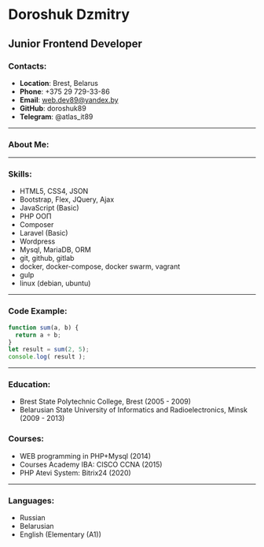 # Doroshuk Dzmitry
## Junior Frontend Developer
### Contacts:
* **Location**: Brest, Belarus
* **Phone**: +375 29 729-33-86
* **Email**: web.dev89@yandex.by
* **GitHub**: doroshuk89
* **Telegram**: @atlas_it89
***
### About Me:
***
### Skills:
* HTML5, CSS4,  JSON
* Bootstrap, Flex, JQuery, Ajax
* JavaScript (Basic)
* PHP ООП
* Composer
* Laravel (Basic)
* Wordpress
* Mysql, MariaDB, ORM
* git, github, gitlab
* docker, docker-compose, docker swarm,  vagrant
* gulp
* linux (debian, ubuntu)
***
### Code Example:
```javascript
function sum(a, b) {
  return a + b;
}
let result = sum(2, 5);
console.log( result );
```
***
### Education:
* Brest State Polytechnic College, Brest (2005 - 2009)
* Belarusian State University of Informatics and Radioelectronics, Minsk (2009 - 2013)
### Courses:
* WEB programming in PHP+Mysql (2014)
* Courses Academy IBA: CISCO CCNA (2015)
* PHP Atevi System: Bitrix24 (2020)
***
### Languages:
* Russian
* Belarusian
* English (Elementary (A1)) 
